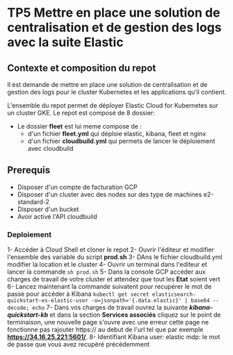 # TP5 Mettre en place une solution de centralisation et de gestion des logs avec la suite Elastic

## Contexte et composition du repot

Il est demande de mettre en place une solution de centralisation et de gestion des logs pour le cluster Kubernetes et les applications qu’il contient.

L'ensemble du repot permet de déployer Elastic Cloud for Kubernetes sur un cluster GKE.
Le repot est composé de 8 dossier:

- Le dossier **fleet** est lui meme compose de :
  - d'un fichier **fleet.yml** qui déploie elastic, kibana, fleet et nginx
  - d'un fichier **cloudbuild.yml** qui permets de lancer le déploiement avec cloudbuild

## Prerequis

- Disposer d'un compte de facturation GCP
- Disposer d'un cluster avec des nodes sur des type de machines e2-standard-2
- Disposer d'un bucket
- Avoir activé l'API cloudbuild



### Deploiement

1- Accéder à Cloud Shell et cloner le repot
2- Ouvrir l'éditeur et modifier l'ensemble des variable du script **prod.sh**
3- DAns le fichier cloudbuild.yml modifier la location et le cluster
4- Ouvrir un terminal dans l'editeur et lancer la commande 
  ```sh prod.sh```
5- Dans la console GCP accéder aux charges de travail de votre cluster et attendez que tout les **Etat** soient vert
6- Lancez maintenant la commande suivatent pour recupérer le mot de passe pour accéder à Kibana
  ```kubectl get secret elasticsearch-quickstart-es-elastic-user -o=jsonpath='{.data.elastic}' | base64 --decode; echo```
7- Dans vos charges de travail ouvrez la suivante ***kibana-quickstart-kb*** et dans la section **Services associés** cliquez sur le point de terminaison, 
   une nouvelle page s'ouvre avec une erreur cette page ne fonctionne pas rajouter https:// au debut de l'url tel que par exemple **https://34.16.25.221:5601/**.
8- Identifiant Kibana
    user: elastic
    mdp: le mot de passe que vous avez recupéré précédemment
